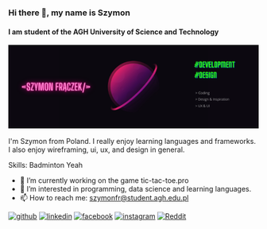 ### Hi there 👋, my name is Szymon
#### I am student of the AGH University of Science and Technology
![I am student of the AGH University of Science and Technology](https://github.com/SzymiYay/SzymiYay/blob/main/szymon_zdj.png?raw=true)

I'm Szymon from Poland. I really enjoy learning languages and frameworks. I also enjoy wireframing, ui, ux, and design in general.

Skills: Badminton Yeah

- 🔭 I’m currently working on the game tic-tac-toe.pro 
- 👀 I’m interested in programming, data science and learning languages.
- 📫 How to reach me: szymonfr@student.agh.edu.pl 


[<img src='https://cdn.jsdelivr.net/npm/simple-icons@3.0.1/icons/github.svg' alt='github' height='40'>](https://github.com/https://github.com/SzymiYay)  [<img src='https://cdn.jsdelivr.net/npm/simple-icons@3.0.1/icons/linkedin.svg' alt='linkedin' height='40'>](https://www.linkedin.com/in/https://www.linkedin.com/in/szymon-frączek-8955b0223//)  [<img src='https://cdn.jsdelivr.net/npm/simple-icons@3.0.1/icons/facebook.svg' alt='facebook' height='40'>](https://www.facebook.com/https://www.facebook.com/szymon.fraczek.39)  [<img src='https://cdn.jsdelivr.net/npm/simple-icons@3.0.1/icons/instagram.svg' alt='instagram' height='40'>](https://www.instagram.com/https://www.instagram.com/szymiyay//)  [<img src='https://cdn.jsdelivr.net/npm/simple-icons@3.0.1/icons/reddit.svg' alt='Reddit' height='40'>](https://www.reddit.com/user/https://www.reddit.com/user/SzymiYay)  

